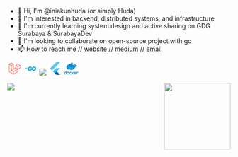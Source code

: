 - 👋 Hi, I'm @iniakunhuda (or simply Huda)
- 👀 I'm interested in backend, distributed systems, and infrastructure
- 🌱 I'm currently learning system design and active sharing on GDG Surabaya & SurabayaDev
- 💞️ I'm looking to collaborate on open-source project with go
- 📫 How to reach me // [website](https://iniakunhuda.com) // [medium](http://medium.com/@iniakunhuda) // [email](mailto:inbox.miftahulhuda@gmail.com)

<code><img width="32" src="https://raw.githubusercontent.com/github/explore/56a826d05cf762b2b50ecbe7d492a839b04f3fbf/topics/laravel/laravel.png"/></code>
<code><img width="32" src="https://raw.githubusercontent.com/github/explore/80688e429a7d4ef2fca1e82350fe8e3517d3494d/topics/go/go.png"/></code>
<code><img width="32" src="https://camo.githubusercontent.com/f9e0c6f8571a04d30382d14f47fc110badd1a3f136b530902ef28995ae4bd50a/68747470733a2f2f7675656a732e6f72672f696d616765732f6c6f676f2e706e67"/></code>
<code><img width="32" src="https://raw.githubusercontent.com/github/explore/cebd63002168a05a6a642f309227eefeccd92950/topics/flutter/flutter.png"/></code>
<code><img width="32" src="https://raw.githubusercontent.com/github/explore/80688e429a7d4ef2fca1e82350fe8e3517d3494d/topics/docker/docker.png"/></code>  


<img align ="right" src = "https://i.imgur.com/w4pKOQi.jpg" width="150" height="150">
<img src="https://github-readme-stats.vercel.app/api?username=iniakunhuda">


<!--
## Top Lang
<img src="https://github-readme-stats.vercel.app/api/top-langs/?username=iniakunhuda&langs_count=8&layout=compact&hide_border=true&hide=css,html">
-->


<!--
- ⚡ With my team, build awesome tech community in my campus
- 🔭 I’m currently working as frontend developer
- 👯 Passionate about medical & education
- 💬 Ask me about Tech & Startup
- 📫 How to reach me: iniakunhuda@gmail.com


## GitHub Stats

|                                                            Miftahul Huda Stats                                                            |
| :--------------------------------------------------------------------------------------------------------------------------------------------: |
| ![Miftahul Huda 𝚐𝚒𝚝𝚑𝚞𝚋 𝚐𝚛𝚊𝚙𝚑](https://activity-graph.herokuapp.com/graph?username=iniakunhuda&theme=react-dark&hide_border=true&area=true) |
|        ![Miftahul Huda github stats](https://github-readme-stats.vercel.app/api?username=iniakunhuda&show_icons=true&theme=algolia)        |
|              ![Miftahul Huda GitHub Streak](https://github-readme-streak-stats.herokuapp.com/?user=iniakunhuda&theme=algolia)              |

|                                                                                              Miftahul Huda Stars                                                                                              |                                                           Top Languages                                                           |
| :----------------------------------------------------------------------------------------------------------------------------------------------------------------------------------------------------------------: | :-------------------------------------------------------------------------------------------------------------------------------: |
| ![Github Stars](https://github-readme-stats.vercel.app/api?username=iniakunhuda&show_icons=true&locale=en&count_private=true&hide_rank=true&custom_title=My%20GitHub%20Stats&disable_animations=true&theme=algolia) | ![Top Langs](https://github-readme-stats.vercel.app/api/top-langs/?username=iniakunhuda&langs_count=8&theme=algolia&layout=compact&hide=scss) |

-->


<!--

![github stats](https://github-readme-stats.vercel.app/api?username=iniakunhuda&show_icons=true)

**iniakunhuda/iniakunhuda** is a ✨ _special_ ✨ repository because its `README.md` (this file) appears on your GitHub profile.

Here are some ideas to get you started:

- 🔭 I’m currently working on ...
- 🌱 I’m currently learning ...
- 👯 I’m looking to collaborate on ...
- 🤔 I’m looking for help with ...
- 💬 Ask me about ...
- 📫 How to reach me: ...
- 😄 Pronouns: ...
- ⚡ Fun fact: ...
-->

